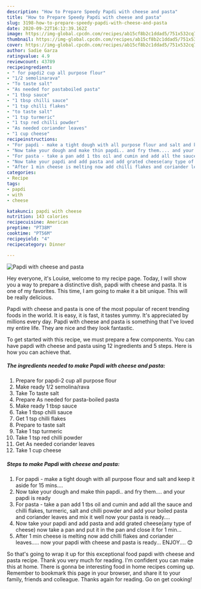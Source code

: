 ```yaml
---
description: "How to Prepare Speedy Papdi with cheese and pasta"
title: "How to Prepare Speedy Papdi with cheese and pasta"
slug: 3198-how-to-prepare-speedy-papdi-with-cheese-and-pasta
date: 2020-09-22T16:12:39.162Z
image: https://img-global.cpcdn.com/recipes/ab15cf8b2c1ddad5/751x532cq70/papdi-with-cheese-and-pasta-recipe-main-photo.jpg
thumbnail: https://img-global.cpcdn.com/recipes/ab15cf8b2c1ddad5/751x532cq70/papdi-with-cheese-and-pasta-recipe-main-photo.jpg
cover: https://img-global.cpcdn.com/recipes/ab15cf8b2c1ddad5/751x532cq70/papdi-with-cheese-and-pasta-recipe-main-photo.jpg
author: Sadie Garza
ratingvalue: 4.9
reviewcount: 43789
recipeingredient:
- " for papdi2 cup all purpose flour"
- "1/2 semolinarava"
- "To taste salt"
- "As needed for pastaboiled pasta"
- "1 tbsp sauce"
- "1 tbsp chilli sauce"
- "1 tsp chilli flakes"
- "to taste salt"
- "1 tsp turmeric"
- "1 tsp red chilli powder"
- "As needed coriander leaves"
- "1 cup cheese"
recipeinstructions:
- "For papdi - make a tight dough with all purpose flour and salt and keep it aside for 15 mins...."
- "Now take your dough and make thin papdi.. and fry them.... and your papdi is ready"
- "For pasta - take a pan add 1 tbs oil and cumin and add all the sauce and chilli flakes, turmeric, salt and chilli powder and add your boiled pasta and coriander leaves and mix it well now your pasta is ready...."
- "Now take your papdi and add pasta and add grated cheese(any type of cheese) now take a pan and put it in the pan and close it for 1 min..."
- "After 1 min cheese is melting now add chilli flakes and coriander leaves..... now your papdi with cheese and pasta is ready... ENJOY.... 😊"
categories:
- Recipe
tags:
- papdi
- with
- cheese

katakunci: papdi with cheese 
nutrition: 143 calories
recipecuisine: American
preptime: "PT38M"
cooktime: "PT56M"
recipeyield: "4"
recipecategory: Dinner

---
```



![Papdi with cheese and pasta](https://img-global.cpcdn.com/recipes/ab15cf8b2c1ddad5/751x532cq70/papdi-with-cheese-and-pasta-recipe-main-photo.jpg)

Hey everyone, it's Louise, welcome to my recipe page. Today, I will show you a way to prepare a distinctive dish, papdi with cheese and pasta. It is one of my favorites. This time, I am going to make it a bit unique. This will be really delicious.

Papdi with cheese and pasta is one of the most popular of recent trending foods in the world. It is easy, it is fast, it tastes yummy. It's appreciated by millions every day. Papdi with cheese and pasta is something that I've loved my entire life. They are nice and they look fantastic.




To get started with this recipe, we must prepare a few components. You can have papdi with cheese and pasta using 12 ingredients and 5 steps. Here is how you can achieve that.

<!--inarticleads1-->

##### The ingredients needed to make Papdi with cheese and pasta:

1. Prepare  for papdi-2 cup all purpose flour
1. Make ready 1/2 semolina/rava
1. Take To taste salt
1. Prepare As needed for pasta-boiled pasta
1. Make ready 1 tbsp sauce
1. Take 1 tbsp chilli sauce
1. Get 1 tsp chilli flakes
1. Prepare to taste salt
1. Take 1 tsp turmeric
1. Take 1 tsp red chilli powder
1. Get As needed coriander leaves
1. Take 1 cup cheese




<!--inarticleads2-->

##### Steps to make Papdi with cheese and pasta:

1. For papdi - make a tight dough with all purpose flour and salt and keep it aside for 15 mins....
1. Now take your dough and make thin papdi.. and fry them.... and your papdi is ready
1. For pasta - take a pan add 1 tbs oil and cumin and add all the sauce and chilli flakes, turmeric, salt and chilli powder and add your boiled pasta and coriander leaves and mix it well now your pasta is ready....
1. Now take your papdi and add pasta and add grated cheese(any type of cheese) now take a pan and put it in the pan and close it for 1 min...
1. After 1 min cheese is melting now add chilli flakes and coriander leaves..... now your papdi with cheese and pasta is ready... ENJOY.... 😊




So that's going to wrap it up for this exceptional food papdi with cheese and pasta recipe. Thank you very much for reading. I'm confident you can make this at home. There is gonna be interesting food in home recipes coming up. Remember to bookmark this page in your browser, and share it to your family, friends and colleague. Thanks again for reading. Go on get cooking!
